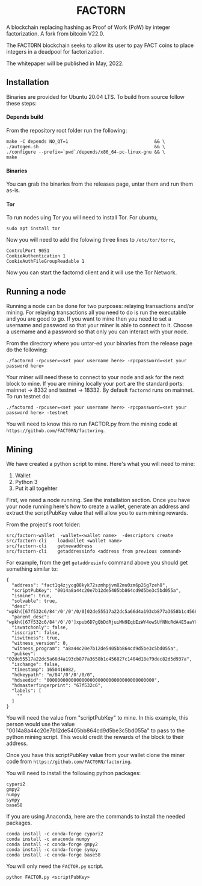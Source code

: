 #  <div align="center">  FACT0RN  </div>

A blockchain replacing hashing as Proof of Work (PoW) by integer factorization. A fork from bitcoin V22.0.

The FACT0RN blockchain seeks to allow its user to pay FACT coins to place integers in a deadpool for factorization. 

The whitepaper will be published in May, 2022.


## Installation


Binaries are provided for Ubuntu 20.04 LTS. To build from source follow these steps:

#### Depends build
From the repository root folder run the following:
```
make -C depends NO_QT=1                                && \
./autogen.sh                                           && \
./configure --prefix=`pwd`/depends/x86_64-pc-linux-gnu && \ 
make
```
    
#### Binaries
You can grab the binaries from the releases page, untar them and run them as-is.

#### Tor

To run nodes uing Tor you will need to install Tor. For ubuntu,

```
sudo apt install tor 
```

Now you will need to add the folowing three lines to ``/etc/tor/torrc``,

```
ControlPort 9051
CookieAuthentication 1
CookieAuthFileGroupReadable 1
```

Now you can start the factornd client and it will use the Tor Network.

## Running a node

Running a node can be done for two purposes: relaying transactions and/or mining. For relaying transactions
all you need to do is run the executable and you are good to go. If you want to mine then you need to set
a username and password so that your miner is able to connect to it. Choose a username and a password so that
only you can interact with your node. 

From the directory where you untar-ed your binaries from the release page do the following:

```
./factornd -rpcuser=<set your username here> -rpcpassword=<set your password here>
```

Your miner will need these to connect to your node and ask for the next block to mine. If you are mining locally
your port are the standard ports: mainnet -> 8332 and testnet -> 18332. By default ``factornd`` runs on mainnet.
To run testnet do:

```
./factornd -rpcuser=<set your username here> -rpcpassword=<set your password here> -testnet
```
You will need to know this ro run FACTOR.py from the mining code at ``https://github.com/FACT0RN/factoring``.
 

## Mining

We have created a python script to mine. Here's what you will need to mine:

1. Wallet
2. Python 3
3. Put it all togehter

First, we need a node running. See the installation section. Once you have your
node running here's how to create a wallet, generate an address and extract the 
scriptPubKey value that will allow you to earn mining rewards.


From the project's root folder:

```
src/factorn-wallet  -wallet=<wallet name>  -descriptors create
src/factorn-cli    loadwallet <wallet name>
src/factorn-cli    getnewaddress
src/factorn-cli    getaddressinfo <address from previous command>
```

For example, from the get ``getaddresinfo`` command above you should get something
similar to:

```
{
  "address": "fact1q4zjycg88kyk72szmhpjvm82mu0zm6p26g7zeh8",
  "scriptPubKey": "0014a8a44c20e7b12de5405bb864cd9d5be3c5bd055a",
  "ismine": true,
  "solvable": true,
  "desc": "wpkh([67f532c6/84'/0'/0'/0/0]02de55517a22dc5a66d4a193cb877a3658b1c456827c1404d18e79dec82d5d937a)#0hcn4tny",
  "parent_desc": "wpkh([67f532c6/84'/0'/0']xpub6D7gQbDdRjuiMN9EqbEzWY4owSUfNNcRdA4E5aaYCX4VoRPMzgeaF4C15D6hSCUpvUkZvjKJTLktDVvjZ3beL8sfW1ATsNQ6qCsAkV6STtr/0/*)#zylutadk",
  "iswatchonly": false,
  "isscript": false,
  "iswitness": true,
  "witness_version": 0,
  "witness_program": "a8a44c20e7b12de5405bb864cd9d5be3c5bd055a",
  "pubkey": "02de55517a22dc5a66d4a193cb877a3658b1c456827c1404d18e79dec82d5d937a",
  "ischange": false,
  "timestamp": 1650416082,
  "hdkeypath": "m/84'/0'/0'/0/0",
  "hdseedid": "0000000000000000000000000000000000000000",
  "hdmasterfingerprint": "67f532c6",
  "labels": [
    ""
  ]
}
```

You will need the value from "scriptPubKey" to mine. In this example, this person
would use the value "0014a8a44c20e7b12de5405bb864cd9d5be3c5bd055a" to pass to the 
python mining script. This would credit the rewards of the block to their address.

Once you have this scriptPubKey value from your wallet clone the miner code from ``https://github.com/FACT0RN/factoring``. 

You will need to install the following python packages:

```
cypari2
gmpy2
numpy
sympy
base58
```

If you are using Anaconda, here are the commands to install the needed packages.

```
conda install -c conda-forge cypari2 
conda install -c anaconda numpy 
conda install -c conda-forge gmpy2 
conda install -c conda-forge sympy 
conda install -c conda-forge base58 
```

You will only need the ``FACTOR.py`` script. 

```
python FACTOR.py <scriptPubKey>
```

